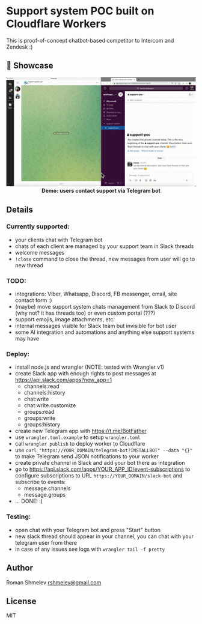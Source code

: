 Support system POC built on Cloudflare Workers
=====================================

This is proof-of-concept chatbot-based competitor to Intercom and Zendesk :)

## 📸 Showcase

<p align="center">
<img src="./readme-assets/support-demo-1024.gif" width="1024"><br>
<strong>Demo: users contact support via Telegram bot</strong>
</p>

## Details

### Currently supported:

- your clients chat with Telegram bot
- chats of each client are managed by your support team in Slack threads
- welcome messages
- `!close` command to close the thread, new messages from user will go to new thread

### TODO:

- integrations: Viber, Whatsapp, Discord, FB messenger, email, site contact form :)
- (maybe) move support system chats management from Slack to Discord (why not? it has threads too) or even custom portal (???)
- support emojis, image attachments, etc.
- internal messages visible for Slack team but invisible for bot user
- some AI integration and automations and anything else support systems may have

### Deploy:

- install node.js and wrangler (NOTE: tested with Wrangler v1)
- create Slack app with enough rights to post messages at https://api.slack.com/apps?new_app=1 
  - channels:read
  - channels:history
  - chat:write
  - chat:write.customize
  - groups:read
  - groups:write
  - groups:history
- create new Telegram app with https://t.me/BotFather
- use `wrangler.toml.example` to setup `wrangler.toml` 
- call `wrangler publish` to deploy worker to Cloudflare
- use `curl "https://YOUR_DOMAIN/telegram-bot?INSTALLBOT" --data "{}"` to make Telegram send JSON notifications to your worker
- create private channel in Slack and add your bot there as integration
- go to https://api.slack.com/apps/YOUR_APP_ID/event-subscriptions to configure subscriptions to URL `https://YOUR_DOMAIN/slack-bot` and subscribe to events:
  - message.channels
  - message.groups
- ... DONE! :)

### Testing: 

- open chat with your Telegram bot and press "Start" button
- new slack thread should appear in your channel, you can chat with your telegram user from there
- in case of any issues see logs with `wrangler tail -f pretty`

## Author

Roman Shmelev rshmelev@gmail.com

## License

MIT